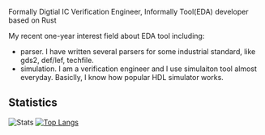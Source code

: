 Formally Digtial IC Verification Engineer, Informally Tool(EDA) developer based on Rust

My recent one-year interest field about EDA tool including:
* parser. I have written several parsers for some industrial standard, like gds2, def/lef, techfile.
* simulation. I am a verification engineer and I use simulaiton tool almost everyday. Basiclly, I know how popular HDL simulator works.

## Statistics
![Stats](https://github-readme-stats.vercel.app/api?username=erihsu&show_icons=true&theme=ayu-mirage)
[![Top Langs](https://github-readme-stats.vercel.app/api/top-langs/?username=erihsu&exclude_repo=TinySoC,&hide=c,c%2B%2B,tcl,perl,v,Objective-C%0A&layout=compact&theme=ayu-mirage&count_private=true)](https://github.com/anuraghazra/github-readme-stats)
